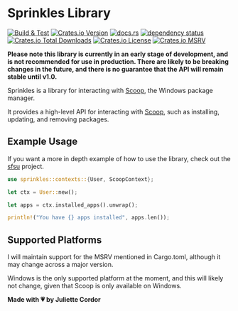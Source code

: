 # Sprinkles Library

[![Build & Test](https://github.com/winpax/sprinkles/actions/workflows/build.yml/badge.svg)](https://github.com/winpax/sprinkles/actions/workflows/build.yml)
[![Crates.io Version](https://img.shields.io/crates/v/sprinkles-rs)](https://crates.io/crates/sprinkles-rs)
[![docs.rs](https://img.shields.io/docsrs/sprinkles-rs)](https://docs.rs/sprinkles-rs)
[![dependency status](https://deps.rs/crate/sprinkles-rs/latest/status.svg)](https://deps.rs/crate/sprinkles-rs/)
[![Crates.io Total Downloads](https://img.shields.io/crates/d/sprinkles-rs)](https://crates.io/crates/sprinkles-rs)
[![Crates.io License](https://img.shields.io/crates/l/sprinkles-rs)](https://crates.io/crates/sprinkles-rs)
[![Crates.io MSRV](https://img.shields.io/crates/msrv/sprinkles-rs)](https://crates.io/crates/sprinkles-rs)

**Please note this library is currently in an early stage of development, and is not recommended for use in production.
There are likely to be breaking changes in the future, and there is no guarantee that the API will remain stable until v1.0.**

Sprinkles is a library for interacting with [Scoop](https://scoop.sh/), the Windows package manager.

It provides a high-level API for interacting with [Scoop](https://scoop.sh/), such as installing, updating, and removing packages.

## Example Usage

If you want a more in depth example of how to use the library, check out the [sfsu](https://github.com/winpax/sfsu) project.

```rust
use sprinkles::contexts::{User, ScoopContext};

let ctx = User::new();

let apps = ctx.installed_apps().unwrap();

println!("You have {} apps installed", apps.len());
```

## Supported Platforms

I will maintain support for the MSRV mentioned in Cargo.toml, although it may change across a major version.

Windows is the only supported platform at the moment, and this will likely not change, given that Scoop is only available on Windows.

**Made with 💗 by Juliette Cordor**
